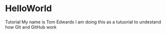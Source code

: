 # HelloWorld
Tutorial
My name is Tom Edwards
I am doing this as a tutuorial to undestand how GIt and GitHub work
